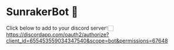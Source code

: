 # SunrakerBot 🌟
Click below to add to your discord server👇🏻 \
https://discordapp.com/oauth2/authorize?client_id=655453559034347540&scope=bot&permissions=67648
